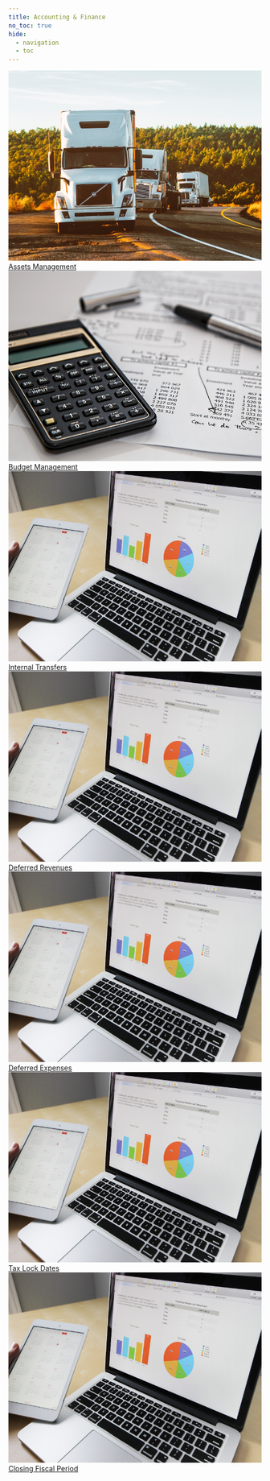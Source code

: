```yaml
---
title: Accounting & Finance
no_toc: true
hide:
  - navigation
  - toc
---
```


<section>
<!-- This example requires Tailwind CSS v2.0+ -->
<div class="relative bg-white overflow-hidden">
 <div class="p-7 grid grid-cols-1 sm:grid-cols-1 md:grid-cols-5 lg:grid-cols-5 xl:grid-cols-5 gap-5">
    <a href="01_asset_management" class="rounded overflow-hidden shadow-lg">
      <img class="w-full" src="assets/assets.jpg" alt="Assets">
      <div class="px-6 py-2">
        <div class="font-regular text-l mb-2" >Assets Management</div>
      </div>
    </a>
    <a href="03_budget_management" class="rounded overflow-hidden shadow-lg">
      <img class="w-full" src="assets/budget.jpg" alt="Platform">
      <div class="px-6 py-2">
        <div class="font-regular text-l mb-2" >Budget Management</div>
      </div>
    </a>
    <a href="04_internal_transfer" class="rounded overflow-hidden shadow-lg">
      <img class="w-full" src="assets/automatic_transfer.jpg" alt="Platform">
      <div class="px-6 py-2">
        <div class="font-regular text-l mb-2" >Internal Transfers</div>
      </div>
    </a>
      <a href="5_deferred_revenues" class="rounded overflow-hidden shadow-lg">
      <img class="w-full" src="assets/automatic_transfer.jpg" alt="Platform">
      <div class="px-6 py-2">
        <div class="font-regular text-l mb-2" >Deferred Revenues</div>
      </div>
    </a>
      <a href="06_deferred_expenses" class="rounded overflow-hidden shadow-lg">
      <img class="w-full" src="assets/automatic_transfer.jpg" alt="Platform">
      <div class="px-6 py-2">
        <div class="font-regular text-l mb-2" >Deferred Expenses</div>
      </div>
    </a>
    <a href="09_tax_lock_dates" class="rounded overflow-hidden shadow-lg">
      <img class="w-full" src="assets/automatic_transfer.jpg" alt="Platform">
      <div class="px-6 py-2">
        <div class="font-regular text-l mb-2" >Tax Lock Dates</div>
      </div>
    </a>
    <a href="10_closing_fiscal_period" class="rounded overflow-hidden shadow-lg">
      <img class="w-full" src="assets/automatic_transfer.jpg" alt="Platform">
      <div class="px-6 py-2">
        <div class="font-regular text-l mb-2" >Closing Fiscal Period</div>
      </div>
    </a>
</div>
</section>
